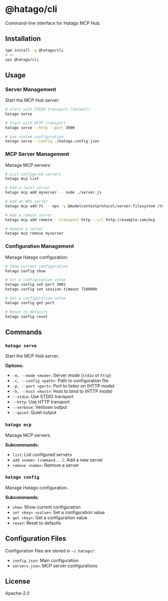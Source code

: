 # @hatago/cli

Command-line interface for Hatago MCP Hub.

## Installation

```bash
npm install -g @hatago/cli
# or
npx @hatago/cli
```

## Usage

### Server Management

Start the MCP Hub server:

```bash
# Start with STDIO transport (default)
hatago serve

# Start with HTTP transport
hatago serve --http --port 3000

# Use custom configuration
hatago serve --config ./hatago.config.json
```

### MCP Server Management

Manage MCP servers:

```bash
# List configured servers
hatago mcp list

# Add a local server
hatago mcp add myserver -- node ./server.js

# Add an NPX server
hatago mcp add fs -- npx -y @modelcontextprotocol/server-filesystem /tmp

# Add a remote server
hatago mcp add remote --transport http --url http://example.com/mcp

# Remove a server
hatago mcp remove myserver
```

### Configuration Management

Manage Hatago configuration:

```bash
# Show current configuration
hatago config show

# Set a configuration value
hatago config set port 3001
hatago config set session.timeout 7200000

# Get a configuration value
hatago config get port

# Reset to defaults
hatago config reset
```

## Commands

### `hatago serve`

Start the MCP Hub server.

**Options:**
- `-m, --mode <mode>`: Server mode (`stdio` or `http`)
- `-c, --config <path>`: Path to configuration file
- `-p, --port <port>`: Port to listen on (HTTP mode)
- `-h, --host <host>`: Host to bind to (HTTP mode)
- `--stdio`: Use STDIO transport
- `--http`: Use HTTP transport
- `--verbose`: Verbose output
- `--quiet`: Quiet output

### `hatago mcp`

Manage MCP servers.

**Subcommands:**
- `list`: List configured servers
- `add <name> [command...]`: Add a new server
- `remove <name>`: Remove a server

### `hatago config`

Manage Hatago configuration.

**Subcommands:**
- `show`: Show current configuration
- `set <key> <value>`: Set a configuration value
- `get <key>`: Get a configuration value
- `reset`: Reset to defaults

## Configuration Files

Configuration files are stored in `~/.hatago/`:
- `config.json`: Main configuration
- `servers.json`: MCP server configurations

## License

Apache-2.0